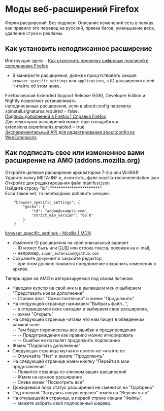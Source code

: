 # Моды веб-расширений Firefox  
Форки расширений. Без подписи. Описание изменений есть в папках, как правило это перевод на русский,
правка багов, уменьшение веса, удаление стука и рекламы.  
  
## Как установить неподписанное расширение  
  
Инструкция здесь - [Как отключить проверку цифровых подписей в дополнениях Firefox](https://forum.mozilla-russia.org/viewtopic.php?id=70326)  
  
+ В манифесте расширения, должна присутствовать секция `browser_specific_settings` или `applications`, с ID расширения в ней. Читайте об этом ниже.  
  
Firefox версий Extended Support Release (ESR), Developer Edition и Nightly позволяют устанавливать  
неподписанные расширения, если в about:config параметр xpinstall.signatures.required = false.  
[Подпись дополнений в Firefox | Справка Firefox](https://support.mozilla.org/ru/kb/podpisannye-dopolneniya-firefox)  
Для некоторых расширений может еще понадобится extensions.experiments.enabled = true  
[Экспериментальный API для редактирования about:config из WebExtensions](https://www.opennet.ru/opennews/art.shtml?num=54188)  
  
## Как подписать свое или измененное вами расширение на AMO (addons.mozilla.org)  
  
Откройте целевое расширение архиватором 7-zip или WinRAR  
Удалите папку META-INF и, если есть, файл mozilla-recommendation.json  
Откройте для редактирования файл manifest.json  
Найдите строку "id":  "**********************"  
Если такой нет, то необходимо добавить секцию:  
```
	"browser_specific_settings": {
		"gecko": {
			"id": "addon@example.com",
			"strict_min_version": "68.0"
		}
	}
```
[browser_specific_settings - Mozilla | MDN](https://developer.mozilla.org/en-US/docs/Mozilla/Add-ons/WebExtensions/manifest.json/browser_specific_settings)  
  
- Измените ID расширения на свой уникальный вариант  
-- ID может быть или [GUID](https://ru.wikipedia.org/wiki/GUID) или строка текста, похожая на e-mail,  
-- например, `super_extension@github.com`  
- Сохраните документ и закройте редактор,  
-- при этом должно появится предложение сохранить изменения в архиве.  
  
Теперь идем на AMO и авторизируемся под своим логином.  
- Наводим курсор на свой ник и в выпавшем меню выбираем "Представить новое дополнение"  
-- Ставим флаг "Самостоятельно" и жмем "Продолжить"  
- На следующей странице нажимаем "Выбрать файл...",  
-- в открывшемся окне находим и выбираем свое расширение,  
-- жмем "Открыть"  
- На следующей странице читаем что нам пишут в обведенном рамкой поле  
-- Там будут перечислены все ошибки и предупреждения  
-- -- Предупреждения как правило можно игнорировать  
-- -- Ошибки не позволят продолжить подписание  
- Жмем "Подписать дополнение"  
- Следующая страница мутная и просто не читайте ее  
-- Отмечайте "Нет" и жмите "Продолжить"  
- На следующей странице жмем кнопку "Перейти в мои представления"  
-- Появится страница со списком ваших расширений  
-- Жмем на нужное расширение  
-- Слева жмем "Посмотреть все"  
- Дожидаемся пока статус расширения не сменится на "Одобрено"  
-  Под кнопкой "Загрузить новую версию" жмем на "Версия х.х.х"  
-  На открывшейся странице, в первой строке секции "Файлы",  
-- можете забрать свой подписанный шедевр.  
